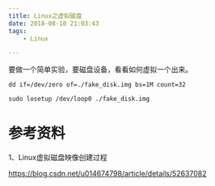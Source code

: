 ```yaml
---
title: Linux之虚拟磁盘
date: 2018-08-10 21:03:43
tags:
	- Linux

---
```




要做一个简单实验，要磁盘设备，看看如何虚拟一个出来。

```
dd if=/dev/zero of=./fake_disk.img bs=1M count=32
```

```
sudo losetup /dev/loop0 ./fake_disk.img 
```



# 参考资料

1、Linux虚拟磁盘映像创建过程

https://blog.csdn.net/u014674798/article/details/52637082